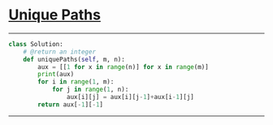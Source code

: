 # [Unique Paths](https://leetcode.com/explore/interview/card/top-interview-questions-medium/111/dynamic-programming/808)
___
```python
class Solution:
    # @return an integer
    def uniquePaths(self, m, n):
        aux = [[1 for x in range(n)] for x in range(m)]
        print(aux)
        for i in range(1, m):
            for j in range(1, n):
                aux[i][j] = aux[i][j-1]+aux[i-1][j]
        return aux[-1][-1]
```
___